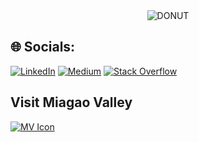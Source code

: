 <div align="center">
  <img align="center" alt="DONUT" src="https://github.com/ezerssss/ezerssss/assets/72904036/231a697d-2ee4-497e-b61e-0b76c511cd4e" >
</div>


## 🌐 Socials:
[![LinkedIn](https://img.shields.io/badge/LinkedIn-%230077B5.svg?logo=linkedin&logoColor=white)](https://linkedin.com/in/ezramagbanua) [![Medium](https://img.shields.io/badge/Medium-12100E?logo=medium&logoColor=white)](https://medium.com/@magbanuaezra) [![Stack Overflow](https://img.shields.io/badge/-Stackoverflow-FE7A16?logo=stack-overflow&logoColor=white)](https://stackoverflow.com/users/24778750) 

<h2>Visit Miagao Valley</h2>

[![MV Icon](https://avatars.githubusercontent.com/u/173986016?s=200&v=4)](https://github.com/Miagao-Valley/)
